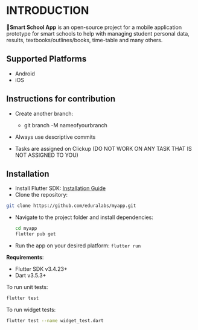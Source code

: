 # INTRODUCTION

📱**Smart School App** is an open-source project for a mobile application prototype for smart schools to help with managing student personal data, results, textbooks/outlines/books, time-table and many others.

## Supported Platforms

- Android
- iOS

## Instructions for contribution

- Create another branch:

  - git branch -M nameofyourbranch

- Always use descriptive commits
- Tasks are assigned on Clickup (DO NOT WORK ON ANY TASK THAT IS NOT ASSIGNED TO YOU)

## Installation

- Install Flutter SDK: [Installation Guide](https://flutter.dev/docs/get-started/install)
- Clone the repository:

```bash
git clone https://github.com/eduralabs/myapp.git
```

- Navigate to the project folder and install dependencies:

  ```bash
  cd myapp
  flutter pub get
  ```

- Run the app on your desired platform: `flutter run`

**Requirements**:

- Flutter SDK v3.4.23+
- Dart v3.5.3+

To run unit tests:

```bash
flutter test
```

To run widget tests:

```bash
flutter test --name widget_test.dart
```
